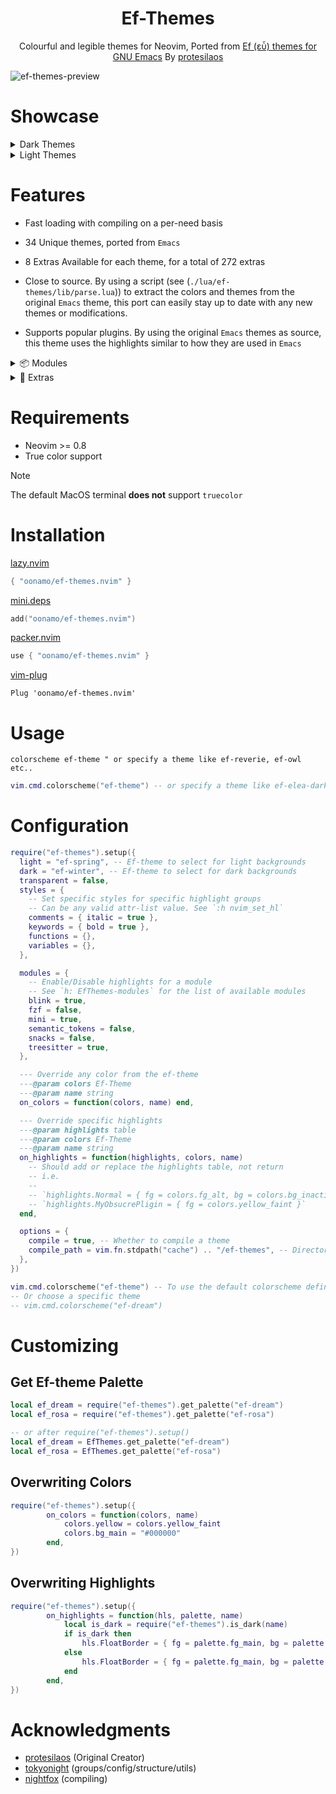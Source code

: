 <h1 align="center">Ef-Themes</h1>
<p align="center">
    Colourful and legible themes for Neovim,
    Ported from <a href="https://github.com/protesilaos/ef-themes" target="_blank">Ef (εὖ) themes for GNU Emacs</a> By <a href="https://github.com/protesilaos" target="_blank">protesilaos</a>
</p>

![ef-themes-preview](https://github.com/user-attachments/assets/82ddbecf-1ec2-41e3-bf4a-dce0ef78671f)


# Showcase 

<!-- DarkThemes:start -->
<details>
<summary>Dark Themes</summary>

<details>
    
![ef-autumn](https://github.com/user-attachments/assets/9481ab13-b737-42c2-9446-8be774433ff1)

<summary>ef-autumn</summary>

</details>
<details>

![ef-bio](https://github.com/user-attachments/assets/1ae2bd62-02f8-4ce4-a326-54e0c2ec3a24)

<summary>ef-bio</summary>

</details>
<details>
    
![ef-cherie](https://github.com/user-attachments/assets/b8bfcf11-a544-434b-bf78-3bd30f2f4a8a)

<summary>ef-cherie</summary>

</details>
<details>
    
![ef-dark](https://github.com/user-attachments/assets/1742c640-6c40-4848-9830-6d96cabec416)

<summary>ef-dark</summary>

</details>
<details>

![ef-deuteranopia-dark](https://github.com/user-attachments/assets/2412512b-f7ca-4b03-a00d-ab000dbf48d7)


<summary>ef-deuteranopia-dark</summary>

</details>
<details>

![ef-dream](https://github.com/user-attachments/assets/2d2e8471-08fd-4d0e-a106-dd2c1f1411c9)

<summary>ef-dream</summary>

</details>
<details>

![ef-duo-dark](https://github.com/user-attachments/assets/558ff21a-c77e-4c16-9730-c5e404ed9cd9)

<summary>ef-duo-dark</summary>

</details>
<details>
    
![ef-elea-dark](https://github.com/user-attachments/assets/be2d3166-8aa8-471e-9f80-b317c3cd2ad9)

<summary>ef-elea-dark</summary>

</details>
<details>

![ef-maris-dark](https://github.com/user-attachments/assets/ac1ce696-c715-43e1-b2cd-86c9f38cb028)

<summary>ef-maris-dark</summary>

</details>
<details>

![ef-melissa-dark](https://github.com/user-attachments/assets/c6c81273-474a-4938-825f-1c97c7cfb952)

<summary>ef-melissa-dark</summary>

</details>
<details>

![ef-night](https://github.com/user-attachments/assets/b0614cda-2cc9-403b-8730-4ca77657e265)

<summary>ef-night</summary>

</details>
<details>

![ef-owl](https://github.com/user-attachments/assets/688766af-1418-49f3-961c-5624cd632fcf)

<summary>ef-owl</summary>

</details>
<details>

![ef-rosa](https://github.com/user-attachments/assets/e1288b69-8527-475c-817c-e17b94a369c9)

<summary>ef-rosa</summary>

</details>
<details>

![ef-symbiosis](https://github.com/user-attachments/assets/83c9b514-b96b-4529-8446-5163994fa511)

<summary>ef-symbiosis</summary>

</details>
<details>

![ef-trio-dark](https://github.com/user-attachments/assets/20e3ade6-8fe6-4c9e-a6bf-02b82d6cf328)

<summary>ef-trio-dark</summary>

</details>
<details>

![ef-tritanopia-dark](https://github.com/user-attachments/assets/94fb27e2-6dd8-4374-ae7a-368eea6a659c)

<summary>ef-tritanopia-dark</summary>

</details>
<details>

![ef-winter](https://github.com/user-attachments/assets/163e066f-936d-4ce9-9967-ae7bcbdfc53d)

<summary>ef-winter</summary>

</details>

</details>
</details>
</details>
<!-- DarkThemes:end -->


<!-- DarkThemes:start -->
<details>
<summary>Light Themes</summary>

<details>

![ef-arbutus](https://github.com/user-attachments/assets/ae0b7905-c7a0-426b-bb21-02c895723160)

<summary>ef-arbutus</summary>

</details>
<details>

![ef-cyprus](https://github.com/user-attachments/assets/4103a6ed-85a9-4896-a27c-5714c900e0eb)

<summary>ef-cyprus</summary>

</details>
<details>


![ef-day](https://github.com/user-attachments/assets/941ff7dd-31fe-4436-ac5d-3e6809022ff8)

<summary>ef-day</summary>

</details>
<details>


![ef-deuteranopia-light](https://github.com/user-attachments/assets/d1e555bb-bfd0-4a66-96e6-5c2d404c9792)

<summary>ef-deuteranopia-light</summary>

</details>
<details>


![ef-duo-light](https://github.com/user-attachments/assets/613a2a0d-fc22-41af-ab5e-ea57745f0989)

<summary>ef-duo-light</summary>

</details>
<details>


![ef-eagle](https://github.com/user-attachments/assets/b2a7ac40-b22a-4fc4-88b7-5d5013100f77)

<summary>ef-eagle</summary>

</details>
<details>


![ef-elea-light](https://github.com/user-attachments/assets/0f9d5ec2-a905-467a-8133-dd34d3c3eafa)

<summary>ef-elea-light</summary>

</details>
<details>


![ef-frost](https://github.com/user-attachments/assets/3ebbc39a-0177-4fe0-b7b2-896dca52cc45)

<summary>ef-frost</summary>

</details>
<details>


![ef-kassio](https://github.com/user-attachments/assets/e4bbba65-bdc9-4561-9973-67e6e07a488c)

<summary>ef-kassio</summary>

</details>
<details>


![ef-light](https://github.com/user-attachments/assets/6154ba8b-4cf8-47e7-837a-78cae624285c)

<summary>ef-light</summary>

</details>
<details>


![ef-maris-light](https://github.com/user-attachments/assets/731673ca-049f-459e-a516-28bf355b1f52)

<summary>ef-maris-light</summary>

</details>
<details>

![ef-melissa-light](https://github.com/user-attachments/assets/3f84b811-ae95-43f9-a233-e13bd1576d18)

<summary>ef-melissa-light</summary>

</details>
<details>


![ef-reverie](https://github.com/user-attachments/assets/14ad077c-7c23-4f66-89f0-68afb2d9a90b)

<summary>ef-reverie</summary>

</details>
<details>


![ef-spring](https://github.com/user-attachments/assets/1dc8422c-88fa-4bf8-b01f-d84a58aca3a1)

<summary>ef-spring</summary>

</details>
<details>


![ef-summer](https://github.com/user-attachments/assets/bb2dd3a4-fa5f-492a-9d3f-319196b61475)

<summary>ef-summer</summary>

</details>
<details>


![ef-trio-light](https://github.com/user-attachments/assets/ec5fb3e5-7975-48a4-be2b-adced9686ac6)

<summary>ef-trio-light</summary>

</details>
<details>


![ef-tritanopia-light](https://github.com/user-attachments/assets/6254772a-f8c6-4d31-bd73-be913556ee87)

<summary>ef-tritanopia-light</summary>

</details>


</details>
<!-- DarkThemes:end -->

# Features
- Fast loading with compiling on a per-need basis

- 34 Unique themes, ported from `Emacs`

- 8 Extras Available for each theme, for a total of 272 extras

- Close to source. By using a script (see (`./lua/ef-themes/lib/parse.lua`)) to extract the colors and themes from the original `Emacs` theme, this port can easily stay up to date with any new themes or modifications.

- Supports popular plugins. By using the original `Emacs` themes as source, this theme uses the highlights similar to how they are used in `Emacs`

<details>
<summary> 📦 Modules</summary>

<!-- modules:start -->

| Plugin | Source |
|:--:|:--:|
 | [blink.cmp](https://github.com/Saghen/blink.cmp) | blink |
 | [nvim-cmp](https://github.com/hrsh7th/nvim-cmp) | cmp |
 | [fzf-lua](https://github.com/ibhagwan/fzf-lua) | fzf |
 | [gitsigns.nvim](https://github.com/lewis6991/gitsigns.nvim) | gitsigns |
 | [mini.nvim](https://github.com/echasnovski/mini.nvim) | mini |
 | [Neogit](https://github.com/TimUntersberger/neogit) | neogit |
 | [render-markdown](https://github.com/MeanderingProgrammer/render-markdown.nvim) | render_markdown |
| semantic-tokens (native lsp) | N/A |
 | [snacks](https://github.com/folke/snacks.nvim) | snacks |
 | [telescope](https://github.com/nvim-telescope/telescope.nvim) | telescope |
| treesitter (native) | N/A |
 | [which-key.nvim](https://github.com/folke/which-key.nvim) | which_key |

<!-- modules:end -->

</details>

<details>
<summary> 🎁 Extras</summary>

<!-- extras:start -->
| Tool | Extra |
|:--:|:--:|
| [Fzf](https://github.com/junegunn/fzf) | [extras/fzf](https://github.com/oonamo/ef-themes.nvim/tree/main/extras/fzf) |
| [Ghostty](https://github.com/ghostty-org/ghostty) | [extras/ghostty](https://github.com/oonamo/ef-themes.nvim/tree/main/extras/ghostty) |
| [Kitty](https://sw.kovidgoyal.net/kitty/conf.html) | [extras/kitty](https://github.com/oonamo/ef-themes.nvim/tree/main/extras/kitty) |
| [Lazygit](https://github.com/jesseduffield/lazygit) | [extras/lazygit](https://github.com/oonamo/ef-themes.nvim/tree/main/extras/lazygit) |
| [Vimium](https://vimium.github.io/) | [extras/vimium](https://github.com/oonamo/ef-themes.nvim/tree/main/extras/vimium) |
| [WezTerm](https://wezfurlong.org/wezterm/config/files.html) | [extras/wezterm](https://github.com/oonamo/ef-themes.nvim/tree/main/extras/wezterm) |
| [Windows Terminal](https://aka.ms/terminal-documentation) | [extras/windows_terminal](https://github.com/oonamo/ef-themes.nvim/tree/main/extras/windows_terminal) |
| [Yazi](https://github.com/sxyazi/yazi) | [extras/yazi](https://github.com/oonamo/ef-themes.nvim/tree/main/extras/yazi) |

<!-- extras:end -->

</details>


# Requirements
- Neovim >= 0.8
- True color support

> [!NOTE]
> The default MacOS terminal **does not** support `truecolor`

# Installation

[lazy.nvim](https://github.com/folke/lazy.nvim)
```lua
{ "oonamo/ef-themes.nvim" }
```

[mini.deps](https://github.com/echasnovski/mini.nvim/blob/main/readmes/mini-deps.md)
```lua
add("oonamo/ef-themes.nvim")
```

[packer.nvim](https://github.com/wbthomason/packer.nvim)
```lua
use { "oonamo/ef-themes.nvim" }
```

[vim-plug](https://github.com/junegunn/vim-plug)
```vim
Plug 'oonamo/ef-themes.nvim'
```


# Usage
```vim
colorscheme ef-theme " or specify a theme like ef-reverie, ef-owl etc..
```

```lua
vim.cmd.colorscheme("ef-theme") -- or specify a theme like ef-elea-dark
```

# Configuration
```lua
require("ef-themes").setup({
  light = "ef-spring", -- Ef-theme to select for light backgrounds
  dark = "ef-winter", -- Ef-theme to select for dark backgrounds
  transparent = false,
  styles = {
    -- Set specific styles for specific highlight groups
    -- Can be any valid attr-list value. See `:h nvim_set_hl`
    comments = { italic = true },
    keywords = { bold = true },
    functions = {},
    variables = {},
  },

  modules = {
    -- Enable/Disable highlights for a module
    -- See `h: EfThemes-modules` for the list of available modules
    blink = true,
    fzf = false,
    mini = true,
    semantic_tokens = false,
    snacks = false,
    treesitter = true,
  },

  --- Override any color from the ef-theme
  ---@param colors Ef-Theme
  ---@param name string
  on_colors = function(colors, name) end,

  --- Override specific highlights
  ---@param highlights table
  ---@param colors Ef-Theme
  ---@param name string
  on_highlights = function(highlights, colors, name)
    -- Should add or replace the highlights table, not return
    -- i.e.
    --
    -- `highlights.Normal = { fg = colors.fg_alt, bg = colors.bg_inactive }`
    -- `highlights.MyObsucrePligin = { fg = colors.yellow_faint }`
  end,

  options = {
    compile = true, -- Whether to compile a theme
    compile_path = vim.fn.stdpath("cache") .. "/ef-themes", -- Directory in which to place compiled themes
  },
})

vim.cmd.colorscheme("ef-theme") -- To use the default colorscheme defined above
-- Or choose a specific theme
-- vim.cmd.colorscheme("ef-dream")
```

# Customizing
## Get Ef-theme Palette
```lua
local ef_dream = require("ef-themes").get_palette("ef-dream")
local ef_rosa = require("ef-themes").get_palette("ef-rosa")

-- or after require("ef-themes").setup()
local ef_dream = EfThemes.get_palette("ef-dream")
local ef_rosa = EfThemes.get_palette("ef-rosa")
```

## Overwriting Colors
```lua
require("ef-themes").setup({
        on_colors = function(colors, name)
            colors.yellow = colors.yellow_faint
            colors.bg_main = "#000000"
        end,
})
```
## Overwriting Highlights
```lua
require("ef-themes").setup({
        on_highlights = function(hls, palette, name)
            local is_dark = require("ef-themes").is_dark(name)
            if is_dark then
                hls.FloatBorder = { fg = palette.fg_main, bg = palette.bg_inactive }
            else
                hls.FloatBorder = { fg = palette.fg_main, bg = palette.bg_dim }
            end
        end,
})
```

# Acknowledgments
- [protesilaos](https://github.com/protesilaos/ef-themes) (Original Creator)
- [tokyonight](https://github.com/folke/tokyonight.nvim/tree/main) (groups/config/structure/utils)
- [nightfox](https://github.com/EdenEast/nightfox.nvim) (compiling)
